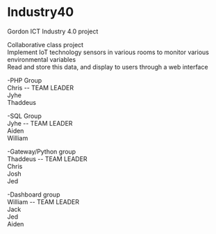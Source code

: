 # Industry40
Gordon ICT Industry 4.0 project

Collaborative class project <br/>
Implement IoT technology sensors in various rooms to monitor various environmental variables <br/>
Read and store this data, and display to users through a web interface <br/>

-PHP Group <br/>
Chris -- TEAM LEADER <br/>
Jyhe <br/>
Thaddeus <br/>

-SQL Group <br/>
Jyhe -- TEAM LEADER <br/>
Aiden <br/>
William <br/>

-Gateway/Python group <br/>
Thaddeus -- TEAM LEADER <br/>
Chris <br/>
Josh <br/>
Jed <br/>

-Dashboard group <br/>
William -- TEAM LEADER <br/>
Jack <br/>
Jed <br/>
Aiden <br/>
